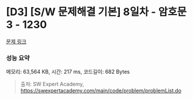 # [D3] [S/W 문제해결 기본] 8일차 - 암호문3 - 1230 

[문제 링크](https://swexpertacademy.com/main/code/problem/problemDetail.do?contestProbId=AV14zIwqAHwCFAYD) 

### 성능 요약

메모리: 63,564 KB, 시간: 217 ms, 코드길이: 682 Bytes



> 출처: SW Expert Academy, https://swexpertacademy.com/main/code/problem/problemList.do